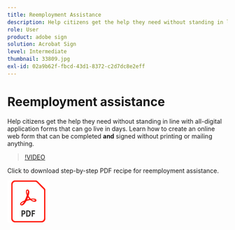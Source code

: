 ```yaml
---
title: Reemployment Assistance
description: Help citizens get the help they need without standing in line with all-digital application forms that can go live in days
role: User
product: adobe sign
solution: Acrobat Sign
level: Intermediate
thumbnail: 33809.jpg
exl-id: 02a9b62f-fbcd-43d1-8372-c2d7dc8e2eff
---
```

# Reemployment assistance

Help citizens get the help they need without standing in line with all-digital application forms that can go live in days. Learn how to create an online web form that can be completed **and** signed without printing or mailing anything.

>[!VIDEO](https://video.tv.adobe.com/v/33809?hidetitle=true)

Click to download step-by-step PDF recipe for reemployment assistance.

[![Download PDF Recipe](../assets/acrobat_PDF_96.png)](../assets/UseCaseRecipe-EN-CreatingWebForms-Reemployment.pdf)
